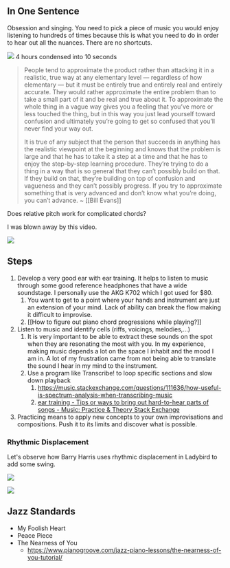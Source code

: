 ## In One Sentence

Obsession and singing. You need to pick a piece of music you would enjoy listening to hundreds of times because this is what you need to do in order to hear out all the nuances. There are no shortcuts.

![](https://youtu.be/9YyyDMDBk0U)
4 hours condensed into 10 seconds

> People tend to approximate the product rather than attacking it in a realistic, true way at any elementary level — regardless of how elementary — but it must be entirely true and entirely real and entirely accurate. They would rather approximate the entire problem than to take a small part of it and be real and true about it. To approximate the whole thing in a vague way gives you a feeling that you’ve more or less touched the thing, but in this way you just lead yourself toward confusion and ultimately you’re going to get so confused that you’ll never find your way out.
> 
> It is true of any subject that the person that succeeds in anything has the realistic viewpoint at the beginning and knows that the problem is large and that he has to take it a step at a time and that he has to enjoy the step-by-step learning procedure. They’re trying to do a thing in a way that is so general that they can’t possibly build on that. If they build on that, they’re building on top of confusion and vagueness and they can’t possibly progress. If you try to approximate something that is very advanced and don’t know what you’re doing, you can’t advance. ~ [[Bill Evans]]

Does relative pitch work for complicated chords?

I was blown away by this video.

![](https://youtu.be/hli-9maxDjY)
## Steps
1. Develop a very good ear with ear training. It helps to listen to music through some good reference headphones that have a wide soundstage. I personally use the AKG K702 which I got used for $80.
	1. You want to get to a point where your hands and instrument are just an extension of your mind. Lack of ability can break the flow making it difficult to improvise.
	2. [[How to figure out piano chord progressions while playing?]]
2. Listen to music and identify cells (riffs, voicings, melodies,...)
	1. It is very important to be able to extract these sounds on the spot when they are resonating the most with you. In my experience, making music depends a lot on the space I inhabit and the mood I am in. A lot of my frustration came from not being able to translate the sound I hear in my mind to the instrument.
	2. Use a program like Transcribe! to loop specific sections and slow down playback
		1. https://music.stackexchange.com/questions/111636/how-useful-is-spectrum-analysis-when-transcribing-music
		2. [ear training - Tips or ways to bring out hard-to-hear parts of songs - Music: Practice & Theory Stack Exchange](https://music.stackexchange.com/questions/126738/tips-or-ways-to-bring-out-hard-to-hear-parts-of-songs/126750#126750) 
3. Practicing means to apply new concepts to your own improvisations and compositions. Push it to its limits and discover what is possible.


### Rhythmic Displacement

Let's observe how Barry Harris uses rhythmic displacement in Ladybird to add some swing.

![](https://youtu.be/5D2E06HWR9I)

![](https://youtu.be/Suv9m83GiTA)

## Jazz Standards

- My Foolish Heart
- Peace Piece
- The Nearness of You
	- https://www.pianogroove.com/jazz-piano-lessons/the-nearness-of-you-tutorial/